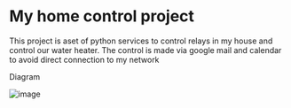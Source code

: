 # My home control project
This project is aset of python services to control relays in my house and control our water heater.
The control is made via google mail and calendar to avoid direct connection to my network
<p><heading> Diagram 
</heading>
<p>

![image](https://user-images.githubusercontent.com/118635882/203090644-492a2875-ce8a-4c32-9a73-409851052cdd.png)
